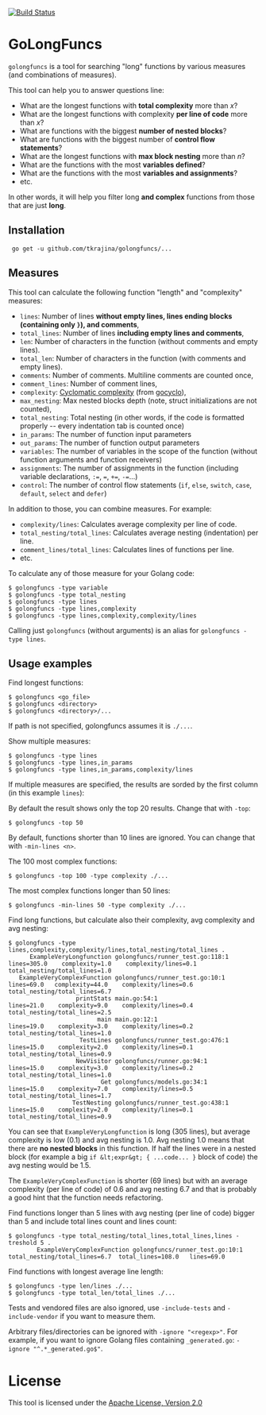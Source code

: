 [![Build Status](https://travis-ci.org/tkrajina/golongfuncs.svg?branch=master)](https://travis-ci.org/tkrajina/golongfuncs)

# GoLongFuncs

`golongfuncs` is a tool for searching "long" functions by various measures (and combinations of measures).

This tool can help you to answer questions line:

* What are the longest functions with **total complexity** more than *x*?
* What are the longest functions with complexity **per line of code** more than *x*?
* What are functions with the biggest **number of nested blocks**?
* What are functions with the biggest number of **control flow statements**?
* What are the longest functions with **max block nesting** more than *n*?
* What are the functions with the most **variables defined**?
* What are the functions with the most **variables and assignments**?
* etc.

In other words, it will help you filter long **and complex** functions from those that are just **long**.

## Installation

     go get -u github.com/tkrajina/golongfuncs/...

## Measures

This tool can calculate the following function "length" and "complexity" measures:

* `lines`: Number of lines **without empty lines, lines ending blocks (containing only `}`), and comments**,
* `total_lines`: Number of lines **including empty lines and comments**,
* `len`: Number of characters in the function (without comments and empty lines).
* `total_len`: Number of characters in the function (with comments and empty lines).
* `comments`: Number of comments. Multiline comments are counted once,
* `comment_lines`: Number of comment lines,
* `complexity`: [Cyclomatic complexity](https://en.wikipedia.org/wiki/Cyclomatic_complexity) (from [gocyclo](https://github.com/fzipp/gocyclo)),
* `max_nesting`: Max nested blocks depth (note, struct initializations are not counted),
* `total_nesting`: Total nesting (in other words, if the code is formatted properly -- every indentation tab is counted once)
* `in_params`: The number of function input parameters
* `out_params`: The number of function output parameters
* `variables`: The number of variables in the scope of the function (without function arguments and function receivers)
* `assignments`: The number of assignments in the function (including variable declarations, `:=`, `=`, `+=`, `-=`...)
* `control`: The number of control flow statements (`if`, `else`, `switch`, `case`, `default`, `select` and `defer`)

In addition to those, you can combine measures. For example:

* `complexity/lines`: Calculates average complexity per line of code.
* `total_nesting/total_lines`: Calculates average nesting (indentation) per line.
* `comment_lines/total_lines`: Calculates lines of functions per line.
* etc.

To calculate any of those measure for your Golang code:

    $ golongfuncs -type variable
    $ golongfuncs -type total_nesting
    $ golongfuncs -type lines
    $ golongfuncs -type lines,complexity
    $ golongfuncs -type lines,complexity,complexity/lines

Calling just `golongfuncs` (without arguments) is an alias for `golongfuncs -type lines`.

## Usage examples

Find longest functions:

    $ golongfuncs <go_file>
    $ golongfuncs <directory>
    $ golongfuncs <directory>/...

If path is not specified, golongfuncs assumes it is `./...`.

Show multiple measures:

    $ golongfuncs -type lines
    $ golongfuncs -type lines,in_params
    $ golongfuncs -type lines,in_params,complexity/lines

If multiple measures are specified, the results are sorded by the first column (in this example `lines`):

By default the result shows only the top 20 results. Change that with `-top`:

    $ golongfuncs -top 50

By default, functions shorter than 10 lines are ignored. You can change that with `-min-lines <n>`.

The 100 most complex functions:

    $ golongfuncs -top 100 -type complexity ./...

The most complex functions longer than 50 lines:

    $ golongfuncs -min-lines 50 -type complexity ./...

Find long functions, but calculate also their complexity, avg complexity and avg nesting:

    $ golongfuncs -type lines,complexity,complexity/lines,total_nesting/total_lines .
          ExampleVeryLongfunction golongfuncs/runner_test.go:118:1       lines=305.0    complexity=1.0    complexity/lines=0.1    total_nesting/total_lines=1.0
       ExampleVeryComplexFunction golongfuncs/runner_test.go:10:1         lines=69.0   complexity=44.0    complexity/lines=0.6    total_nesting/total_lines=6.7
                       printStats main.go:54:1                            lines=21.0    complexity=9.0    complexity/lines=0.4    total_nesting/total_lines=2.5
                             main main.go:12:1                            lines=19.0    complexity=3.0    complexity/lines=0.2    total_nesting/total_lines=1.0
                        TestLines golongfuncs/runner_test.go:476:1        lines=15.0    complexity=2.0    complexity/lines=0.1    total_nesting/total_lines=0.9
                       NewVisitor golongfuncs/runner.go:94:1              lines=15.0    complexity=3.0    complexity/lines=0.2    total_nesting/total_lines=1.0
                              Get golongfuncs/models.go:34:1              lines=15.0    complexity=7.0    complexity/lines=0.5    total_nesting/total_lines=1.7
                      TestNesting golongfuncs/runner_test.go:438:1        lines=15.0    complexity=2.0    complexity/lines=0.1    total_nesting/total_lines=0.9

You can see that `ExampleVeryLongfunction` is long (305 lines), but average complexity is low (0.1) and avg nesting is 1.0.
Avg nesting 1.0 means that there are **no nested blocks** in this function. If half the lines were in a nested block (for example a big `if &lt;expr&gt; { ...code... }` block of code) the avg nesting would be 1.5.

The `ExampleVeryComplexFunction` is shorter (69 lines) but with an average complexity (per line of code) of 0.6 and avg nesting 6.7 and that is probably a good hint that the function needs refactoring.

Find functions longer than 5 lines with avg nesting (per line of code) bigger than 5 and include total lines count and lines count:

    $ golongfuncs -type total_nesting/total_lines,total_lines,lines -treshold 5 .
            ExampleVeryComplexFunction golongfuncs/runner_test.go:10:1             total_nesting/total_lines=6.7  total_lines=108.0   lines=69.0

Find functions with longest average line length:

    $ golongfuncs -type len/lines ./...
    $ golongfuncs -type total_len/total_lines ./...

Tests and vendored files are also ignored, use `-include-tests` and `-include-vendor` if you want to measure them.

Arbitrary files/directories can be ignored with `-ignore "<regexp>"`. For example, if you want to ignore Golang files containing `_generated.go`: `-ignore "^.*_generated.go$"`.

# License

This tool is licensed under the [Apache License, Version 2.0](http://www.apache.org/licenses/LICENSE-2.0)
